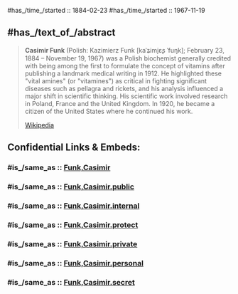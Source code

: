 ﻿---
aliases:
- "Casimir Funk"
- "Kazimierz Funk"
---

#has_/time_/started ::  1884-02-23
#has_/time_/started ::  1967-11-19 

## #has_/text_of_/abstract 

> **Casimir Funk** (Polish: Kazimierz Funk [kaˈʑimjɛʂ ˈfuŋk]; February 23, 1884 – November 19, 1967) was a Polish biochemist generally credited with being among the first to formulate the concept of vitamins after publishing a landmark medical writing in 1912. He highlighted these "vital amines" (or "vitamines") as critical in fighting significant diseases such as pellagra and rickets, and his analysis influenced a major shift in scientific thinking. His scientific work involved research in Poland, France and the United Kingdom. In 1920, he became a citizen of the United States where he continued his work.
>
> [Wikipedia](https://en.wikipedia.org/wiki/Casimir%20Funk) 


## Confidential Links & Embeds: 

### #is_/same_as :: [Funk,Casimir](/_Standards/bio/Metabolism/Nutrition/Funk,Casimir.md) 

### #is_/same_as :: [Funk,Casimir.public](/_public/bio/Metabolism/Nutrition/Funk,Casimir.public.md) 

### #is_/same_as :: [Funk,Casimir.internal](/_internal/bio/Metabolism/Nutrition/Funk,Casimir.internal.md) 

### #is_/same_as :: [Funk,Casimir.protect](/_protect/bio/Metabolism/Nutrition/Funk,Casimir.protect.md) 

### #is_/same_as :: [Funk,Casimir.private](/_private/bio/Metabolism/Nutrition/Funk,Casimir.private.md) 

### #is_/same_as :: [Funk,Casimir.personal](/_personal/bio/Metabolism/Nutrition/Funk,Casimir.personal.md) 

### #is_/same_as :: [Funk,Casimir.secret](/_secret/bio/Metabolism/Nutrition/Funk,Casimir.secret.md)

